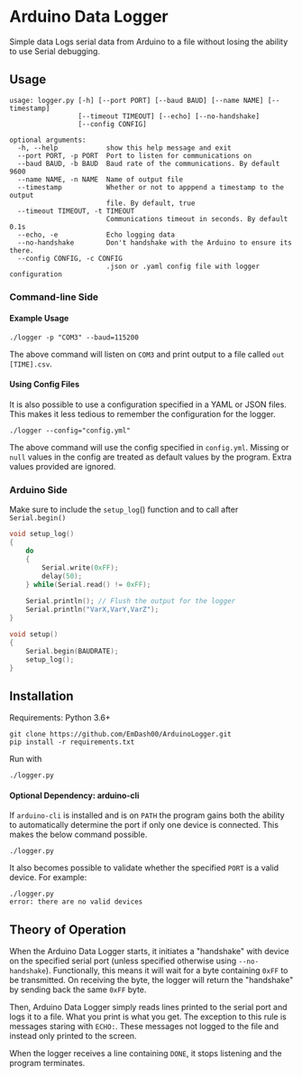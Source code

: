# Arduino Data Logger

Simple data Logs serial data from Arduino to a file without losing the ability to use Serial debugging.

## Usage

```
usage: logger.py [-h] [--port PORT] [--baud BAUD] [--name NAME] [--timestamp]
                 [--timeout TIMEOUT] [--echo] [--no-handshake]
                 [--config CONFIG]

optional arguments:
  -h, --help            show this help message and exit
  --port PORT, -p PORT  Port to listen for communications on
  --baud BAUD, -b BAUD  Baud rate of the communications. By default 9600
  --name NAME, -n NAME  Name of output file
  --timestamp           Whether or not to apppend a timestamp to the output
                        file. By default, true
  --timeout TIMEOUT, -t TIMEOUT
                        Communications timeout in seconds. By default 0.1s
  --echo, -e            Echo logging data
  --no-handshake        Don't handshake with the Arduino to ensure its there.
  --config CONFIG, -c CONFIG
                        .json or .yaml config file with logger configuration
```

### Command-line Side

#### Example Usage

```
./logger -p "COM3" --baud=115200
```

The above command will listen on `COM3` and print output to a file called `out [TIME].csv`.

#### Using Config Files

It is also possible to use a configuration specified in a YAML or JSON files. This makes it less tedious to remember the configuration for the logger.

```
./logger --config="config.yml"
```

The above command will use the config specified in `config.yml`. Missing or `null` values in the config are treated as default values by the program. Extra values provided are ignored.



### Arduino Side

Make sure to include the `setup_log`() function and to call after `Serial.begin()`

```c++
void setup_log()
{
    do
    {
        Serial.write(0xFF);
        delay(50);
    } while(Serial.read() != 0xFF);
    
    Serial.println(); // Flush the output for the logger
    Serial.println("VarX,VarY,VarZ");
}

void setup()
{
    Serial.begin(BAUDRATE);
    setup_log();
}
```

## Installation

Requirements: Python 3.6+

```
git clone https://github.com/EmDash00/ArduinoLogger.git
pip install -r requirements.txt
```

Run with

```
./logger.py
```

#### Optional Dependency: arduino-cli

If `arduino-cli` is installed and is on `PATH` the program gains both the ability to automatically determine the port if only one device is connected. This makes the below command possible.

```
./logger.py
```

It also becomes possible to validate whether the specified `PORT` is a valid device. For example:

```
./logger.py
error: there are no valid devices
```

## Theory of Operation

When the Arduino Data Logger starts, it initiates a "handshake" with device on the specified serial port  (unless specified otherwise using `--no-handshake`). Functionally, this means it will wait for a byte containing `0xFF` to be transmitted. On receiving the byte, the logger will return the "handshake" by sending back the same `0xFF` byte. 

Then, Arduino Data Logger simply reads lines printed to the serial port and logs it to a file. What you print is what you get. The exception to this rule is messages staring with `ECHO:`. These messages not logged to the file and instead only printed to the screen.

When the logger receives a line containing `DONE`, it stops listening and the program terminates.